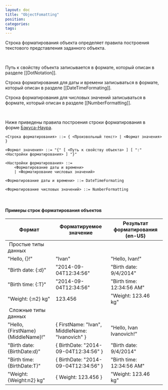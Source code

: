 ```yaml
---
layout: doc
title: "ObjectFomatting"
position: 
categories: 
tags: 
---
```


Строка форматирования объекта определяет правила построения текстового представления заданного объекта.

   

Путь к свойству объекта записывается в формате, который описан в разделе [[DotNotation]].

Строка форматирования для даты и времени записываться в формате, который описан в разделе [[DateTimeFormating]].

Строка форматирования для числовых значений записываться в формате, который описан в разделе [[NumberFormatting]].

   

Ниже приведены правила построения строки форматирования в форме [Бэкуса-Наура](http://en.wikipedia.org/wiki/Backus%E2%80%93Naur_Form).   

```
<Строка форматирования> ::= { <Произвольный текст> | <Формат значения> }
    
<Формат значения> ::= "{" [ <Путь к свойству объекта> ] [ ":" <Настройки форматирования> ] "}"
  
<Настройки форматирования> ::=
	<Форматирование даты и времени>
	| <Форматирование числовых значений>
  
<Форматирование даты и времени> ::= DateTimeFormating
   
<Форматирование числовых значений> ::= NumberFormatting
```

    

#### Примеры строк форматирования объектов

|Формат|Форматируемое значение|Результат форматирования (en-US)|
|------|----------------------|--------------------------------|
| Простые типы данных|
|"Hello, {}!"|"Ivan"|"Hello, Ivan!"|
|"Birth date: {:d}"|"2014-09-04T12:34:56"|"Birth date: 9/4/2014"|
|"Birth time: {:T}"|"2014-09-04T12:34:56"|"Birth time: 12:34:56 AM"|
|"Weight: {:n2} kg"|123.456|"Weight: 123.46 kg" |
| Сложные типы данных|
|"Hello, {FirstName} {MiddleName}!"|{ FirstName: "Ivan", MiddleName: "Ivanovich" }|"Hello, Ivan Ivanovich!"|
|"Birth date: {BirthDate:d}"|{ BirthDate: "2014-09-04T12:34:56" }|"Birth date: 9/4/2014"|
|"Birth time: {BirthDate:T}"|{ BirthDate: "2014-09-04T12:34:56" }|"Birth time: 12:34:56 AM"|
|"Weight: {Weight:n2} kg"|{ Weight: 123.456 }|"Weight: 123.46 kg" |

 

 

